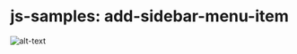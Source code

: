 # js-samples: add-sidebar-menu-item

![alt-text](https://raw.githubusercontent.com/sametkoyuncu/simple-js-samples/master/add-sidebar-menu-item/add-sidebar-menu-item.PNG)
